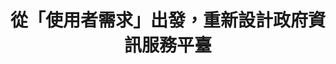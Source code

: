 ---
id: "71"
lang: zh-tw
publish: "TRUE"
description: 「海域遊憩活動一站式資訊平臺使用者需求探詢」部會自提案
selected: "FALSE"
blog_selected: "FALSE"
thumbnail: https://cm.pdis.tw/images/post/10WrxhAWDosHxlOz_aexwLVl2VkCOprzh.jpg
cover: https://youtu.be/2TCoZ7kJ6zo
title: 從「使用者需求」出發，重新設計政府資訊服務平臺
introduction:
  content: >-
    繼去年行政院「向山致敬」的政策討論後，今年行政院持續推動「向海致敬」的政策。
    本次協作會議聚焦在探詢「資訊」的使用者需求，透過11場深度訪談、協作會議的議題盤點，以及邀請各方利害關係人進行面對面的討論，來聚焦海域遊憩活動一站式資訊平臺的「使用者需求」，提供以「使用者為中心」的政府數位服務。 

    協作會議中，除了在上半場藉由部會簡報和心智圖盤點與海相關的遊憩使用者經驗及需求外，下半場的小組討論著重下列核心問題：「如何以不同海洋使用情境來細探使用者資訊需求並討論實行方法？」會議中各方利害關係人，透過進一步的經驗交流與腦力激盪，共同討論出具體方案，並在會中分享彼此的成果。海洋委員會針對協作會議所討論出的方案研擬短中長期執行計畫。後續將持續進行海域遊憩活動一站式資訊平臺的優化。
  image: https://cm.pdis.tw/images/post/1izjfvdkRSzeItYM_5t7G2akz0o6I6W_u.jpg
color: blue
join:
  type: 部
  title: 「向海致敬政策」，歡迎您提供建議與看法！
  link: https://join.gov.tw/policies/detail/cf334ecf-b017-464f-a1ab-4d225aa8ab55
  image: https://cm.pdis.tw/images/post/1MEpVrvFIVStiI_ih1RD0Sbf0_zeVSoay.jpg
layout: post
departments:
  - 海委會
tags:
  - 數位服務
  - 休閒
  - 公私協力
embed:
  agenda_book:
    links:
      - https://issuu.com/pdis.tw/docs/____-____________________________71_____
  mind_map:
    links:
      - https://miro.com/app/live-embed/o9J_koT0vns=/?moveToViewport=133,1778,11810,6655&embedAutoplay=true
  ministry_slide:
    links:
      - https://issuu.com/pdis.tw/docs/__20200821___________
  host_slide:
    links:
      - https://issuu.com/pdis.tw/docs/_______________________
  live:
    links:
      - https://www.youtube.com/watch?v=iGK8-Hi5EP0
  transcript:
    links:
      - https://sayit.pdis.nat.gov.tw/2020-08-21-%E9%96%8B%E6%94%BE%E6%94%BF%E5%BA%9C%E7%AC%AC71%E6%AC%A1%E5%8D%94%E4%BD%9C%E6%9C%83%E8%AD%B0
pictures:
  - https://cm.pdis.tw/images/post/1AKebKK-ACmBgPic9bJfkryq0NADSncmF.jpg
  - https://cm.pdis.tw/images/post/1BXsFBf4kTfNxM56s1H0LAVpIdXYxsKf0.jpg
  - https://cm.pdis.tw/images/post/1fHKj3v9djhonMtRSDgugDbTAOyuCVTLJ.jpg
  - https://cm.pdis.tw/images/post/1jAyUEJJYyniUG5E0TVpEUhdCwQSDf_hW.jpg
---
